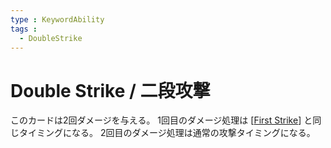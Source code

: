 ```yaml
---
type : KeywordAbility
tags : 
  - DoubleStrike
---
```

# Double Strike / 二段攻撃

このカードは2回ダメージを与える。
1回目のダメージ処理は [[First Strike]] と同じタイミングになる。
2回目のダメージ処理は通常の攻撃タイミングになる。


[//begin]: # "Autogenerated link references for markdown compatibility"
[First Strike]: <First Strike.md> "First Strike / 先制攻撃"
[//end]: # "Autogenerated link references"
